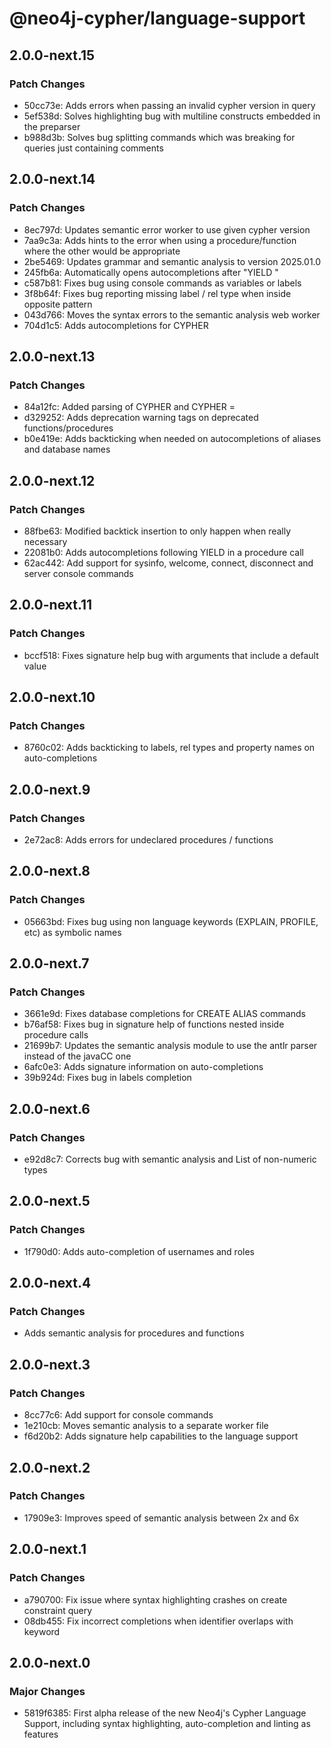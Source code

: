 # @neo4j-cypher/language-support

## 2.0.0-next.15

### Patch Changes

- 50cc73e: Adds errors when passing an invalid cypher version in query
- 5ef538d: Solves highlighting bug with multiline constructs embedded in the preparser
- b988d3b: Solves bug splitting commands which was breaking for queries just containing comments

## 2.0.0-next.14

### Patch Changes

- 8ec797d: Updates semantic error worker to use given cypher version
- 7aa9c3a: Adds hints to the error when using a procedure/function where the other would be appropriate
- 2be5469: Updates grammar and semantic analysis to version 2025.01.0
- 245fb6a: Automatically opens autocompletions after "YIELD "
- c587b81: Fixes bug using console commands as variables or labels
- 3f8b64f: Fixes bug reporting missing label / rel type when inside opposite pattern
- 043d766: Moves the syntax errors to the semantic analysis web worker
- 704d1c5: Adds autocompletions for CYPHER <version>

## 2.0.0-next.13

### Patch Changes

- 84a12fc: Added parsing of CYPHER <version> and CYPHER <optionName> = <value>
- d329252: Adds deprecation warning tags on deprecated functions/procedures
- b0e419e: Adds backticking when needed on autocompletions of aliases and database names

## 2.0.0-next.12

### Patch Changes

- 88fbe63: Modified backtick insertion to only happen when really necessary
- 22081b0: Adds autocompletions following YIELD in a procedure call
- 62ac442: Add support for sysinfo, welcome, connect, disconnect and server console commands

## 2.0.0-next.11

### Patch Changes

- bccf518: Fixes signature help bug with arguments that include a default value

## 2.0.0-next.10

### Patch Changes

- 8760c02: Adds backticking to labels, rel types and property names on auto-completions

## 2.0.0-next.9

### Patch Changes

- 2e72ac8: Adds errors for undeclared procedures / functions

## 2.0.0-next.8

### Patch Changes

- 05663bd: Fixes bug using non language keywords (EXPLAIN, PROFILE, etc) as symbolic names

## 2.0.0-next.7

### Patch Changes

- 3661e9d: Fixes database completions for CREATE ALIAS commands
- b76af58: Fixes bug in signature help of functions nested inside procedure calls
- 21699b7: Updates the semantic analysis module to use the antlr parser instead of the javaCC one
- 6afc0e3: Adds signature information on auto-completions
- 39b924d: Fixes bug in labels completion

## 2.0.0-next.6

### Patch Changes

- e92d8c7: Corrects bug with semantic analysis and List of non-numeric types

## 2.0.0-next.5

### Patch Changes

- 1f790d0: Adds auto-completion of usernames and roles

## 2.0.0-next.4

### Patch Changes

- Adds semantic analysis for procedures and functions

## 2.0.0-next.3

### Patch Changes

- 8cc77c6: Add support for console commands
- 1e210cb: Moves semantic analysis to a separate worker file
- f6d20b2: Adds signature help capabilities to the language support

## 2.0.0-next.2

### Patch Changes

- 17909e3: Improves speed of semantic analysis between 2x and 6x

## 2.0.0-next.1

### Patch Changes

- a790700: Fix issue where syntax highlighting crashes on create constraint query
- 08db455: Fix incorrect completions when identifier overlaps with keyword

## 2.0.0-next.0

### Major Changes

- 5819f6385: First alpha release of the new Neo4j's Cypher Language Support, including syntax highlighting, auto-completion and linting as features
